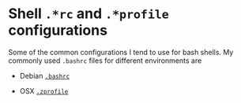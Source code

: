 # Shell `.*rc` and `.*profile` configurations
Some of the common configurations I tend to use for bash shells. My commonly used `.bashrc` files for different environments are 

- Debian [`.bashrc`](https://github.com/Dustpancake/Dust-Notes/blob/master/configurations/debian.bashrc)

- OSX [`.zprofile`](https://github.com/Dustpancake/Dust-Notes/blob/master/configurations/osx.zprofile)